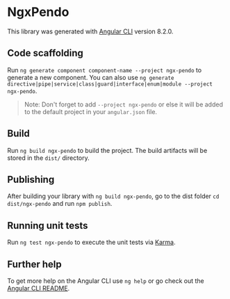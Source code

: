 # NgxPendo

This library was generated with [Angular CLI](https://github.com/angular/angular-cli) version 8.2.0.

## Code scaffolding

Run `ng generate component component-name --project ngx-pendo` to generate a new component. You can also use `ng generate directive|pipe|service|class|guard|interface|enum|module --project ngx-pendo`.
> Note: Don't forget to add `--project ngx-pendo` or else it will be added to the default project in your `angular.json` file. 

## Build

Run `ng build ngx-pendo` to build the project. The build artifacts will be stored in the `dist/` directory.

## Publishing

After building your library with `ng build ngx-pendo`, go to the dist folder `cd dist/ngx-pendo` and run `npm publish`.

## Running unit tests

Run `ng test ngx-pendo` to execute the unit tests via [Karma](https://karma-runner.github.io).

## Further help

To get more help on the Angular CLI use `ng help` or go check out the [Angular CLI README](https://github.com/angular/angular-cli/blob/master/README.md).
